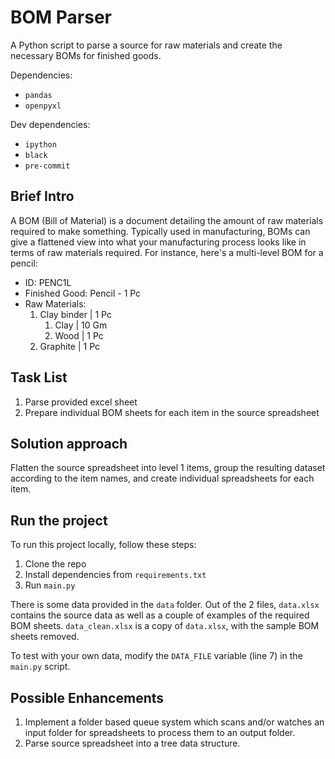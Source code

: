 # BOM Parser

A Python script to parse a source for raw materials and create the necessary BOMs for finished goods.

Dependencies:

- `pandas`
- `openpyxl`

Dev dependencies:

- `ipython`
- `black`
- `pre-commit`

## Brief Intro

A BOM (Bill of Material) is a document detailing the amount of raw materials required to make something. Typically used
in manufacturing, BOMs can give a flattened view into what your manufacturing process looks like in terms of raw
materials required. For instance, here's a multi-level BOM for a pencil:

- ID: PENC1L
- Finished Good: Pencil - 1 Pc
- Raw Materials:
    1. Clay binder | 1 Pc
        1. Clay | 10 Gm
        2. Wood | 1 Pc
    2. Graphite | 1 Pc

## Task List

1. Parse provided excel sheet
2. Prepare individual BOM sheets for each item in the source spreadsheet

## Solution approach

Flatten the source spreadsheet into level 1 items, group the resulting dataset according to the item names, and create
individual spreadsheets for each item.

## Run the project

To run this project locally, follow these steps:

1. Clone the repo
2. Install dependencies from `requirements.txt`
3. Run `main.py`

There is some data provided in the `data` folder. Out of the 2 files, `data.xlsx` contains the source data as well as a
couple of examples of the required BOM sheets. `data_clean.xlsx` is a copy of `data.xlsx`, with the sample BOM sheets
removed.

To test with your own data, modify the `DATA_FILE` variable (line 7) in the `main.py` script.

## Possible Enhancements

1. Implement a folder based queue system which scans and/or watches an input folder for spreadsheets to process them to
   an output folder.
2. Parse source spreadsheet into a tree data structure.
